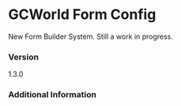 # GCWorld Form Config

New Form Builder System.  Still a work in progress.




### Version
1.3.0

### Additional Information
